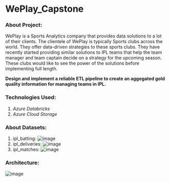 # WePlay_Capstone
### About Project:
WePlay is a Sports Analytics company that provides data solutions to a lot of their clients. The clientele of WePlay is typically Sports clubs across the world. They offer data-driven strategies to these sports clubs. They have recently started providing similar solutions to IPL teams that help the team manager and team captain decide on a strategy for the upcoming season. These clubs would like to see the power of the solutions before implementing full length.

**Design and implement a reliable ETL pipeline  to create an aggegated gold quality information for managing teams in IPL.**

### Technologies Used:
1. *Azure Databricks*
2. *Azure Cloud Storage*

### About Datasets:
1. ipl_batting:
   ![image](https://github.com/raj0512gaurav/WePlay_Capstone/assets/56684761/cccb6d08-6160-461f-af5c-18797b5a8a75)
2. ipl_deliveries:
   ![image](https://github.com/raj0512gaurav/WePlay_Capstone/assets/56684761/83fa7201-043e-4fc2-bf00-e4d0990377a4)
3. ipl_matches:
   ![image](https://github.com/raj0512gaurav/WePlay_Capstone/assets/56684761/ebffa74a-bb2d-40a7-ba2c-f6901d754da6)

### Architecture:
![image](https://github.com/raj0512gaurav/WePlay_Capstone/assets/56684761/5f3eafe1-5dd0-419c-a9b2-59db6bb5e6b8)
